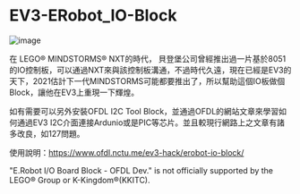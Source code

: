 # EV3-ERobot_IO-Block
![image](https://i1.wp.com/www.ofdl.nctu.me/wp-content/uploads/2019/12/EV3_IOBLOCK_OFDL.jpg?w=592&ssl=1)

在 LEGO® MINDSTORMS® NXT的時代， 貝登堡公司曾經推出過一片基於8051的IO控制板，可以通過NXT來與該控制板溝通，不過時代久遠，現在已經是EV3的天下，2021估計下一代MINDSTORMS可能都要推出了，所以幫助這個IO板做個Block，讓他在EV3上重現一下輝煌。

如有需要可以另外安裝OFDL I2C Tool Block，並通過OFDL的網站文章來學習如何通過EV3 I2C介面連接Ardunio或是PIC等芯片。並且較現行網路上之文章有諸多改良，如127問題。

使用說明：https://www.ofdl.nctu.me/ev3-hack/erobot-io-block/

"E.Robot I/O Board Block - OFDL Dev." is not officially supported by the LEGO® Group or K-Kingdom®(KKITC).
